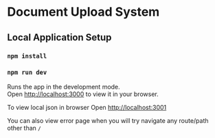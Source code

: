 # Document Upload System

## Local Application Setup

### `npm install`

### `npm run dev`

Runs the app in the development mode.\
Open [http://localhost:3000](http://localhost:3000) to view it in your browser.

To view local json in browser
Open [http://localhost:3001](http://localhost:3001)

You can also view error page when you will try navigate any route/path other than `/`
